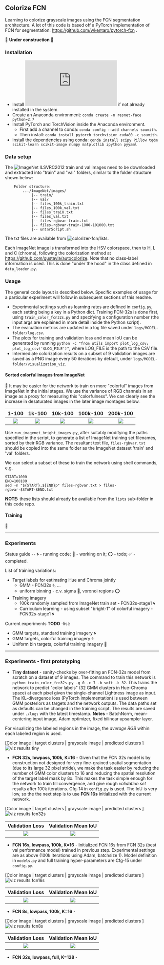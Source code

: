 ## Colorize FCN

Learning to colorize grayscale images using the FCN segmentation architecture. 
A lot of this code is based off a PyTorch implementation of FCN for segmentation: https://github.com/wkentaro/pytorch-fcn . 

:construction: **Under construction** :construction:


### Installation

* Install ![Anaconda](https://conda.io/docs/user-guide/install/linux.html) if not already installed in the system.
* Create an Anaconda environment: `conda create -n resnet-face python=2.7` 
* Install PyTorch and TorchVision inside the Anaconda environment. 
    * First add a channel to conda: `conda config --add channels soumith`. 
    * Then install: `conda install pytorch torchvision cuda80 -c soumith`.
* Install the dependencies using conda: `conda install scipy Pillow tqdm scikit-learn scikit-image numpy matplotlib ipython pyyaml`


### Data setup

The ![ImageNet](http://www.image-net.org/index) ILSVRC2012 train and val images need to be downloaded and extracted into "train" and "val" folders, similar to the folder structure shown below:

        Folder structure:
            .../ImageNet/images/
                |-- train/
                |-- val/
                |-- files_100k_train.txt
                |-- files_100k_val.txt
                |-- files_train.txt
                |-- files_val.txt
                |-- files-rgbvar-train.txt
                |-- files-rgbvar-train-1000-101000.txt
                |-- untarScript.sh

The txt files are available from ![colorizer-fcn/lists](lists). 

Each ImageNet image is transformed into the HSV colorspace, then to H, L and C (chroma), following the colorization method at https://github.com/gustavla/autocolorize. Note that no class-label information is used. This is done "under the hood" in the class defined in `data_loader.py`.


### Usage

The general code layout is described below. Specific examples of usage for a particular experiment will follow in subsequent sections of this readme.

* Experimental settings such as learning rates are defined in `config.py`, each setting being a key in a Python dict. Training FCN-32s is done first, using `train_color_fcn32s.py` and specifying a configuration number (the input args are explained in more detail inside the Python script).
* The evaluation metrics are updated in a log file saved under `logs/MODEL-folder/log.csv`. 
* The plots for training and validation loss and mean IoU can be generated by running `python -c "from utils import plot_log_csv; plot_log_csv('$LOG_FILE')"`, where LOG_FILE is the path to the CSV file.
* Intermediate colorization results on a subset of 9 validation images are saved as a PNG image every 50 iterations by default, under `logs/MODEL-folder/visualization_viz`. 


#### Sorted colorful images from ImageNet
:construction:
It may be easier for the network to train on more "colorful" images from ImageNet in the initial stages. We use the variance of RGB channels in an image as a proxy for measuring this "colorfulness". We can clearly see the increase in desaturated images in the later image montages below.

1-100 |   1k-100  | 10k-100  | 100k-100 | 200k-100 |
:----:|:---------:|:--------:|:--------:|:---------:
![](figures/montage-1-100.jpg)|  ![](figures/montage-1k-100.jpg) | ![](figures/montage-10k-100.jpg) | ![](figures/montage-100k-100.jpg) | ![](figures/montage-200k-100.jpg)

Use `run_imagenet_bright_images.py`, after suitably modifying the paths specified in the script, to generate a list of ImageNet training set filenames, sorted by their RGB variance. The resultant text file, `files-rgbvar.txt` should be copied into the same folder as the ImageNet dataset 'train' and 'val' folders.

We can select a subset of these to train the network using shell commands, e.g.

    START=1000
    END=100100
    sed -n "${START},${END}p" files-rgbvar.txt > files-rgbvar-$START-$END.txt

**NOTE:** these lists should already be available from the `lists` sub-folder in this code repo.


#### Training
:construction:

---


### Experiments

Status guide -- :cyclone: - running code; :wrench: - working on it; :o: - todo; :white_check_mark: - completed.

List of training variations:
* Target labels for estimating Hue and Chroma jointly
    - GMM - FCN32s :cyclone:, ...
    - uniform binning - c.v. sigma :wrench:, voronoi regions :o:
* Training imagery
    -  100k randomly sampled from ImageNet train set - FCN32s-stage1 :cyclone:
    -  Curriculum learning - using subset "bright-1" of colorful imagery - FCN32s-stage1 :cyclone:

Current experiments **TODO** -list:
- GMM targets, standard training imagery :cyclone:
- GMM targets, colorful training imagery :cyclone:
- Uniform bin targets, colorful training imagery :wrench:

---

### Experiments - first prototyping

* **Tiny dataset** - sanity-checks by over-fitting an FCN-32s model from scratch on a dataset of 9 images. The command to train this network is `python train_color_fcn32s.py -g 0 -c 7 -b soft -k 32`. This trains the network to predict "color labels" (32 GMM clusters in Hue-Chroma space) at each pixel given the single-channel Lightness image as input. The KL-divergence loss (PyTorch implementation) is used between GMM posteriors as targets and the network outputs. The data paths set as defaults  can be changed in the training script. The results are saved under `./logs` with the latest timestamp. **Notes** - BatchNorm, mean-centering input image,  Adam optimizer, fixed bilinear upsampler layer. 

For visualizing the labeled regions in the image, the _average RGB_ within each labeled region is used. 

[Color image | target clusters | grayscale image | predicted clusters ]
![viz results tiny](figures/fcn32s-tiny-iter1000.jpg)


* **FCN 32s, lowpass, 100k, K=16** - Given that the FCN 32s model is by construction not designed for very fine-grained spatial segmentation (due to its large 32 pixel stride), we make the task easier by reducing the number of GMM color clusters to 16 and reducing the spatial resolution of the target label mask by 8x. This makes the task simple enough for the network to train till convergence, and give rough _validation set_ results after 100k iterations. Cfg-14 in `config.py` is used. The IoU is very low, so the the next step is to use **FCN 16s** initialized with the current network.

[Color image | target clusters | grayscale image | predicted clusters ]
![viz results fcn32s](figures/fcn32s_14_iter100000.jpg)

Validation Loss                       |  Validation Mean IoU
:------------------------------------:|:---------------------------------:
![](figures/fcn32s_c14_val_loss.png)  |  ![](figures/fcn32s_c14_val_mean_iou.png)


* **FCN 16s, lowpass, 100k, K=16** - Initialized FCN 16s from FCN 32s (best val performance model) trained in previous step. Experimental settings are as above (100k iterations using Adam, batchsize 1). Model definition in `models.py` and full training hyper-parameters are Cfg-15 under `config.py`. 

[Color image | target clusters | grayscale image | predicted clusters ]
![viz results fcn16s](figures/fcn16s_c15_iter99950.jpg)

Validation Loss                       |  Validation Mean IoU
:------------------------------------:|:---------------------------------:
![](figures/fcn16s_c15_val_loss.png)  |  ![](figures/fcn16s_c15_val_mean_iou.png)


* **FCN 8s, lowpass, 100k, K=16** -

[Color image | target clusters | grayscale image | predicted clusters ]
![viz results fcn8s](figures/fcn8s_c18_iter99750.jpg)

Validation Loss                       |  Validation Mean IoU
:------------------------------------:|:---------------------------------:
![](figures/fcn8s_c18_val_loss.png)  |  ![](figures/fcn8s_c18_val_mean_iou.png)



* **FCN 32s, lowpass, full, K=128** -
